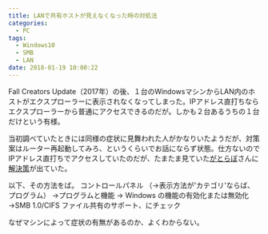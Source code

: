 ```yaml
---
title: LANで共有ホストが見えなくなった時の対処法
categories:
  - PC
tags:
  - Windows10
  - SMB
  - LAN
date: 2018-01-19 10:00:22
---
```

Fall Creators Update（2017年）の後、１台のWindowsマシンからLAN内のホストがエクスプローラーに表示されなくなってしまった。IPアドレス直打ちならエクスプローラーから普通にアクセスできるのだが。しかも２台あるうちの１台だけという有様。

当初調べていたときには同様の症状に見舞われた人がかなりいたようだが、対策案はルーター再起動してみろ、というくらいでお話にならず状態。仕方ないのでIPアドレス直打ちでアクセスしていたのだが、たまたま見ていた[がとらぼ](https://gato.intaa.net/)さんに[解決策](https://gato.intaa.net/archives/11078)が出ていた。

以下、その方法をば。
コントロールパネル
（→表示方法が'カテゴリ'ならば、プログラム）
→プログラムと機能
→ Windows の機能の有効化または無効化
→SMB 1.0/CIFS ファイル共有のサポート、にチェック

なぜマシンによって症状の有無があるのか、よくわからない。
